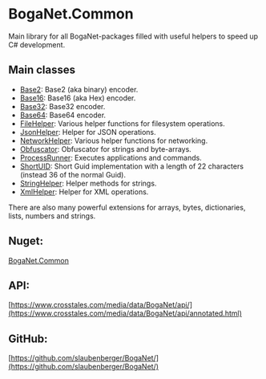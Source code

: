 # BogaNet.Common
Main library for all BogaNet-packages filled with useful helpers to speed up C# development.

## Main classes
* [Base2](https://www.crosstales.com/media/data/BogaNet/api/class_base2.html): Base2 (aka binary) encoder.
* [Base16](https://www.crosstales.com/media/data/BogaNet/api/class_base16.html): Base16 (aka Hex) encoder.
* [Base32](https://www.crosstales.com/media/data/BogaNet/api/class_base32.html): Base32 encoder.
* [Base64](https://www.crosstales.com/media/data/BogaNet/api/class_base64.html): Base64 encoder.
* [FileHelper](https://www.crosstales.com/media/data/BogaNet/api/class_file_helper.html): Various helper functions for filesystem operations.
* [JsonHelper](https://www.crosstales.com/media/data/BogaNet/api/class_json_helper.html): Helper for JSON operations.
* [NetworkHelper](https://www.crosstales.com/media/data/BogaNet/api/class_network_helper.html): Various helper functions for networking.
* [Obfuscator](https://www.crosstales.com/media/data/BogaNet/api/class_obfuscator.html): Obfuscator for strings and byte-arrays.
* [ProcessRunner](https://www.crosstales.com/media/data/BogaNet/api/class_process_runner.html): Executes applications and commands.
* [ShortUID](https://www.crosstales.com/media/data/BogaNet/api/class_short_u_i_d.html): Short Guid implementation with a length of 22 characters (instead 36 of the normal Guid).
* [StringHelper](https://www.crosstales.com/media/data/BogaNet/api/class_string_helper.html): Helper methods for strings.
* [XmlHelper](https://www.crosstales.com/media/data/BogaNet/api/class_xml_helper.html): Helper for XML operations.

There are also many powerful extensions for arrays, bytes, dictionaries, lists, numbers and strings.

## Nuget:
[BogaNet.Common](https://www.nuget.org/packages/BogaNet.Common/)

## API:
[https://www.crosstales.com/media/data/BogaNet/api/](https://www.crosstales.com/media/data/BogaNet/api/annotated.html)

## GitHub:
[https://github.com/slaubenberger/BogaNet/](https://github.com/slaubenberger/BogaNet/)
